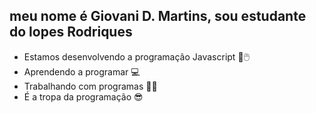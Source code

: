 ## meu nome é Giovani D. Martins, sou estudante do lopes Rodriques
- Estamos desenvolvendo a programação Javascript 🤖🖱️
- Aprendendo a programar 💻
- Trabalhando com programas 👊💥
- É a tropa da programação 😎

